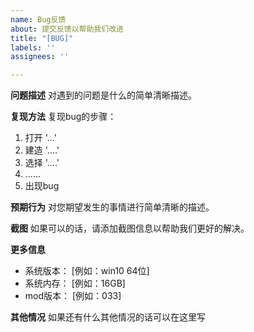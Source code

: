 ```yaml
---
name: Bug反馈
about: 提交反馈以帮助我们改进
title: "[BUG]"
labels: ''
assignees: ''

---
```


**问题描述**
对遇到的问题是什么的简单清晰描述。

**复现方法**
复现bug的步骤：

1. 打开 '...'
2. 建造 '....'
3. 选择 '....'
4. ......
5. 出现bug

**预期行为**
对您期望发生的事情进行简单清晰的描述。

**截图**
如果可以的话，请添加截图信息以帮助我们更好的解决。

**更多信息**

 - 系统版本： [例如：win10 64位]
 - 系统内存： [例如：16GB]
 - mod版本： [例如：033]

**其他情况**
如果还有什么其他情况的话可以在这里写
